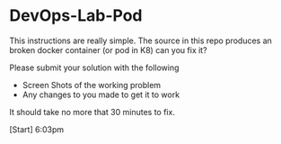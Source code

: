 # DevOps-Lab-Pod

This instructions are really simple.  The source in this repo produces an broken docker container (or pod in K8) can you fix it?

Please submit your solution with the following 
* Screen Shots of the working problem 
* Any changes to you made to get it to work

It should take no more that 30 minutes to fix. 

[Start] 6:03pm
